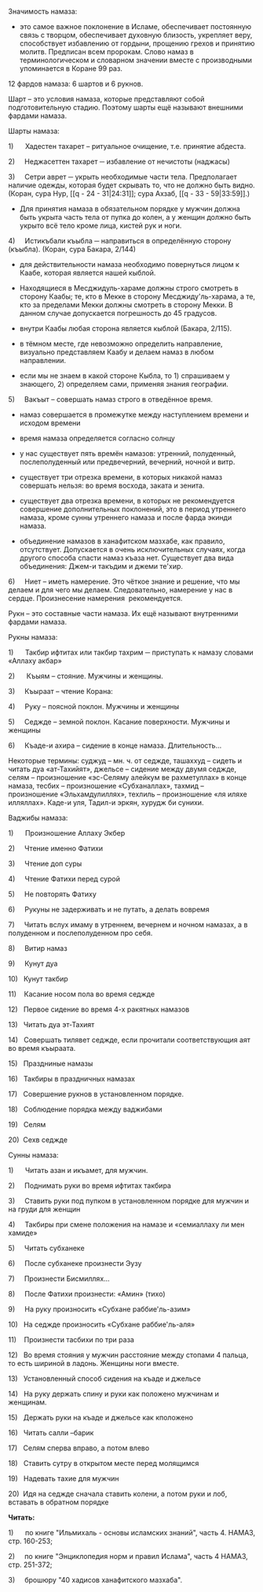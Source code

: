 Значимость намаза:

- это самое важное поклонение в Исламе, обеспечивает постоянную связь с творцом, обеспечивает духовную близость, укрепляет веру, способствует избавлению от гордыни, прощению грехов и принятию молитв. Предписан всем пророкам. Слово намаз в терминологическом и словарном значении вместе с производными упоминается в Коране 99 раз.

12 фардов намаза: 6 шартов и 6 рукнов.

Шарт – это условия намаза, которые представляют собой подготовительную стадию. Поэтому шарты ещё называют внешними фардами намаза.

Шарты намаза:

1)      Хадестен тахарет – ритуальное очищение, т.е. принятие абдеста.

2)     Неджасеттен тахарет ─ избавление от нечистоты (наджасы)

3)     Сетри аврет ─ укрыть необходимые части тела. Предполагает наличие одежды, которая будет скрывать то, что не должно быть видно. (Коран, сура Нур, [[q - 24 - 31|24:31]]; сура Ахзаб, [[q - 33 - 59|33:59]].)

- Для принятия намаза в обязательном порядке у мужчин должна быть укрыта часть тела от пупка до колен, а у женщин должно быть укрыто всё тело кроме лица, кистей рук и ноги.

4)     Истикъбали къыбла ─ направиться в определённую сторону (къыбла). (Коран, сура Бакара, 2/144)

- для действительности намаза необходимо повернуться лицом к Каабе, которая является нашей кыблой.

- Находящиеся в Месджидуль-хараме должны строго смотреть в сторону Каабы; те, кто в Мекке в сторону Месджиду'ль-харама, а те, кто за пределами Мекки должны смотреть в сторону Мекки. В данном случае допускается погрешность до 45 градусов.

- внутри Каабы любая сторона является кыблой (Бакара, 2/115).

- в тёмном месте, где невозможно определить направление, визуально представляем Каабу и делаем намаз в любом направлении.

- если мы не знаем в какой стороне Кыбла, то 1) спрашиваем у знающего, 2) определяем сами, применяя знания географии.

5)     Вакъыт – совершать намаз строго в отведённое время.

- намаз совершается в промежутке между наступлением времени и исходом времени

- время намаза определяется согласно солнцу

- у нас существует пять времён намазов: утренний, полуденный, послеполуденный или предвечерний, вечерний, ночной и витр.

- существует три отрезка времени, в которых никакой намаз совершать нельзя: во время восхода, заката и зенита.

- существует два отрезка времени, в которых не рекомендуется совершение дополнительных поклонений, это в период утреннего намаза, кроме сунны утреннего намаза и после фарда экинди намаза.

- объединение намазов в ханафитском мазхабе, как правило, отсутствует. Допускается в очень исключительных случаях, когда другого способа спасти намаз къаза нет. Существует два вида объединения: Джем-и такъдим и джеми те'хир.

6)     Ниет – иметь намерение. Это чёткое знание и решение, что мы делаем и для чего мы делаем. Следовательно, намерение у нас в сердце. Произнесение намерения  рекомендуется.

Рукн – это составные части намаза. Их ещё называют внутренними фардами намаза.

Рукны намаза:

1)      Такбир ифтитах или такбир тахрим ─ приступать к намазу словами «Аллаху акбар»

2)      Къыям – стояние. Мужчины и женщины.

3)     Къыраат – чтение Корана:

4)     Руку – поясной поклон. Мужчины и женщины

5)     Седжде – земной поклон. Касание поверхности. Мужчины и женщины

6)     Къаде-и ахира – сидение в конце намаза. Длительность…

Некоторые термины: суджуд – мн. ч. от седжде, ташаххуд – сидеть и читать дуа «ат-Тахийят», джельсе – сидение между двумя седжде, селям – произношение «эс-Селяму алейкум ве рахметуллах» в конце намаза, тесбих – произношение «Субханаллах», тахмид – произношение «Эльхамдулиллях», техлиль – произношение «ля иляхе илляллах». Каде-и уля, Тадил-и эркян, хурудж би сунихи.

Ваджибы намаза:

1)      Произношение Аллаху Экбер

2)     Чтение именно Фатихи

3)     Чтение доп суры

4)     Чтение Фатихи перед сурой

5)     Не повторять Фатиху

6)     Рукуны не задерживать и не путать, а делать вовремя

7)     Читать вслух имаму в утреннем, вечернем и ночном намазах, а в полуденном и послеполуденном про себя.

8)     Витир намаз

9)     Кунут дуа

10)   Кунут такбир

11)    Касание носом пола во время седжде

12)   Первое сидение во время 4-х ракятных намазов

13)   Читать дуа эт-Тахият

14)   Совершать тилявет седжде, если прочитали соответствующия аят во время къыраата.

15)   Праздниные намазы

16)   Такбиры в праздничных намазах

17)   Совершение рукнов в установленном порядке.

18)   Соблюдение порядка между ваджибами

19)   Селям

20)  Сехв седжде

Сунны намаза:

1)      Читать азан и икъамет, для мужчин.

2)     Поднимать руки во время ифтитах такбира

3)     Ставить руки под пупком в установленном порядке для мужчин и на груди для женщин

4)     Такбиры при смене положения на намазе и «семиаллаху ли мен хамиде»

5)     Читать субханеке

6)     После субханеке произнести Эузу

7)     Произнести Бисмиллях…

8)     После Фатихи произнести: «Амин» (тихо)

9)     На руку произносить «Субхане раббие'ль-азим»

10)   На седжде произносить «Субхане раббие'ль-аля»

11)    Произнести тасбихи по три раза

12)   Во время стояния у мужчин расстояние между стопами 4 пальца, то есть шириной в ладонь. Женщины ноги вместе.

13)   Установленный способ сидения на къаде и джельсе

14)   На руку держать спину и руки как положено мужчинам и женщинам.

15)   Держать руки на къаде и джельсе как кположено

16)   Читать салли –барик

17)   Селям сперва вправо, а потом влево

18)   Ставить сутру в открытом месте перед молящимся

19)   Надевать тахие для мужчин

20)  Идя на седжде сначала ставить колени, а потом руки и лоб, вставать в обратном порядке

**Читать:**

1)      по книге "Ильмихаль - основы исламских знаний", часть 4. НАМАЗ, стр. 160-253;

2)     по книге "Энциклопедия норм и правил Ислама", часть 4 НАМАЗ, стр. 251-372;

3)     брошюру "40 хадисов ханафитского мазхаба".